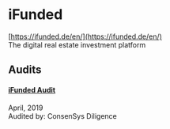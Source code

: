 
# iFunded
  
[https://ifunded.de/en/](https://ifunded.de/en/)<br>
The digital real estate investment platform


## Audits



#### [iFunded Audit](https://github.com/ConsenSys/ifunded-audit-internal-2019-04/)

April, 2019<br>
Audited by: ConsenSys Diligence<br>

      

  



